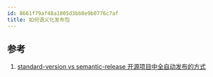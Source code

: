 ```yaml
---
id: 8661f79af48a1805d3bb8e9b0776c7af
title: 如何语义化发布包
---
```


## 参考

1. [standard-version vs semantic-release 开源项目中全自动发布的方式](https://medium.com/@kevinkreuzer/the-way-to-fully-automated-releases-in-open-source-projects-44c015f38fd6)
